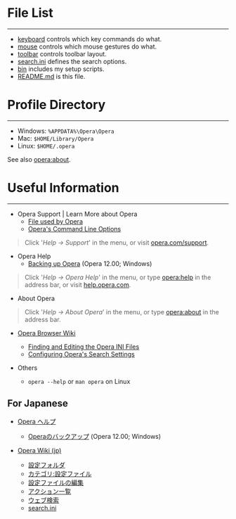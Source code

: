 # File List
* * *

- [keyboard](.opera/tree/master/keyboard) controls which key commands do what.
- [mouse](.opera/tree/master/mouse) controls which mouse gestures do what.
- [toolbar](.opera/tree/master/toolbar) controls toolbar layout.
- [search.ini](.opera/tree/master/search.ini) defines the search options.
- [bin](.opera/blob/master/bin) includes my setup scripts.
- [README.md](.opera/blob/master/README.md) is this file.


# Profile Directory
* * *

- Windows: `%APPDATA%\Opera\Opera`
- Mac: `$HOME/Library/Opera`
- Linux: `$HOME/.opera`

See also [opera:about](opera:about).


# Useful Information
* * *


- Opera Support | Learn More about Opera
    - [File used by Opera](http://www.opera.com/docs/operafiles)
    - [Opera's Command Line Options](http://www.opera.com/docs/switches)

> Click '_Help -> Support_' in the menu, or visit [opera.com/support](http://www.opera.com/support).

- Opera Help
    - [Backing up Opera](http://help.opera.com/Windows/12.00/en/backup.html) (Opera 12.00; Windows)

> Click '_Help -> Opera Help_' in the menu, or type [opera:help](opera:help) in the address bar, or visit [help.opera.com](http://help.opera.com).

- About Opera

> Click '_Help -> About Opera_' in the menu, or type [opera:about](opera:about) in the address bar.


- [Opera Browser Wiki](http://operawiki.info)
    - [Finding and Editing the Opera INI Files](http://operawiki.info/EditingINIFiles)
    - [Configuring Opera's Search Settings](http://operawiki.info/SearchInOpera)

- Others
    - `opera --help` or `man opera` on Linux


## For Japanese

- [Opera ヘルプ](http://help.opera.com)
    - [Operaのバックアップ](http://help.opera.com/Windows/12.00/ja/backup.html) (Opera 12.00; Windows)

- [Opera Wiki (jp)](http://ja.opera-wiki.com)
    - [設定フォルダ](http://ja.opera-wiki.com/設定フォルダ)
    - [カテゴリ:設定ファイル](http://ja.opera-wiki.com/カテゴリ:設定ファイル)
    - [設定ファイルの編集](http://ja.opera-wiki.com/設定ファイルの編集)
    - [アクション一覧](http://ja.opera-wiki.com/アクション一覧)
    - [ウェブ検索](http://ja.opera-wiki.com/ウェブ検索)
    - [search.ini](http://ja.opera-wiki.com/search.ini)
